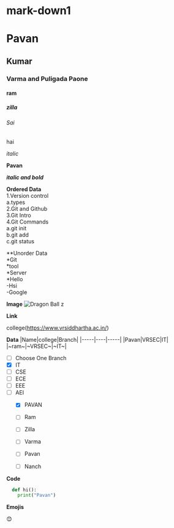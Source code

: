 # mark-down1
# Pavan
## Kumar
### Varma and Puligada Paone
#### ram
##### zilla
###### Sai
hai

*italic*

**Pavan**

***italic and bold***

**Ordered Data**   
1.Version control  
 a.types  
2.Git and Github  
3.Git Intro  
4.Git Commands   
  a.git init  
  b.git add  
  c.git status


**Unorder Data   
*Git   
  *tool  
  *Server  
*Hello  
-Hsi  
-Google 

**Image**
![Dragon Ball z](https://store-images.s-microsoft.com/image/apps.39852.14455250034361967.824623c3-91b6-402f-9a68-c66bfac9bc20.7bfae929-5b2a-4efe-9639-5ffd1e2de297?mode=scale&q=90&h=720&w=1280&background=%23FFFFFF)


**Link**

college(https://www.vrsiddhartha.ac.in/)

**Data**
|Name|college|Branch|
|-----|----|-----|
|Pavan|VRSEC|IT|
|~ram~|~VRSEC~|~IT~|

- [ ] Choose One Branch
- [x] IT
- [ ] CSE
- [ ] ECE
- [ ] EEE
- [ ] AEI
  - [x] PAVAN
  - [ ] Ram
  - [ ] Zilla
  - [ ] Varma
  - [ ] Pavan
  - [ ] Nanch


**Code**
```python
  def hi():
    print("Pavan")
```

**Emojis**

:blush:


